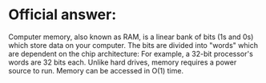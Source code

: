 # Official answer:

Computer memory, also known as RAM, is a linear bank of bits (1s and 0s) which store data on your computer. The bits are divided into "words" which are dependent on the chip architecture: For example, a 32-bit processor's words are 32 bits each. Unlike hard drives, memory requires a power source to run. Memory can be accessed in O(1) time.
